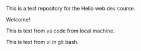 This is a test repository for the Helio web dev course.

Welcome!

This is text from vs code from local machine.

This is text from vi in git bash.
